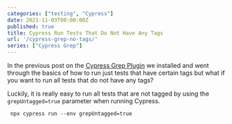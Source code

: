 ```yaml
---
categories: ["testing", "Cypress"]
date: 2021-11-03T00:00:00Z
published: true
title: Cypress Run Tests That Do Not Have Any Tags
url: '/cypress-grep-no-tags/'
series: ["Cypress Grep"]
---
```


In the previous post on the [Cypress Grep Plugin](/cypress-grep) we installed and went through the basics of how to run just tests that have certain tags but what if you want to run all tests that do not have any tags?

<!--more-->

Luckily, it is really easy to run all tests that are not tagged by using the `grepUntagged=true` parameter when running Cypress.

```shell
 npx cypress run --env grepUntagged=true
```
